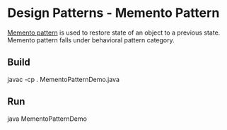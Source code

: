 # Design Patterns - Memento Pattern
 
[Memento pattern](http://www.tutorialspoint.com/design_pattern/memento_pattern.htm) is used to restore state of an object to a previous state. Memento pattern falls under behavioral pattern category.

## Build

javac -cp . MementoPatternDemo.java

## Run

java MementoPatternDemo